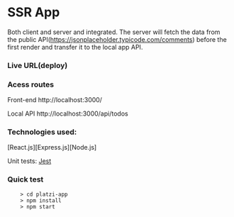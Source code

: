 # SSR App
Both client and server and integrated. The server will fetch the data from the public API(https://jsonplaceholder.typicode.com/comments) before the first render and transfer it to the local app API. 

### Live URL(deploy)


### Acess routes
Front-end
http://localhost:3000/

Local API
http://localhost:3000/api/todos

### Technologies used:
[React.js][Express.js][Node.js]

Unit tests: [Jest](https://jestjs.io/)

### Quick test
```
    > cd platzi-app
	> npm install
	> npm start
```
